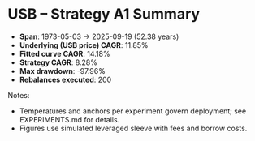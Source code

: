 # USB – Strategy A1 Summary

- **Span**: 1973-05-03 → 2025-09-19 (52.38 years)
- **Underlying (USB price) CAGR**: 11.85%
- **Fitted curve CAGR**: 14.18%
- **Strategy CAGR**: 8.28%
- **Max drawdown**: -97.96%
- **Rebalances executed**: 200

Notes:

- Temperatures and anchors per experiment govern deployment; see EXPERIMENTS.md for details.
- Figures use simulated leveraged sleeve with fees and borrow costs.
